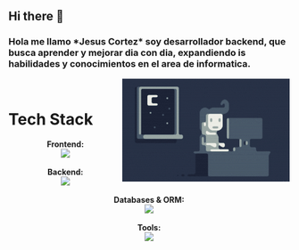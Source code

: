 ## Hi there 👋

<h3>Hola me llamo *Jesus Cortez* soy desarrollador backend, que busca aprender y mejorar dia con dia, expandiendo is habilidades y conocimientos en el area de informatica.</h3>
<img alt="Night Coding" src="https://raw.githubusercontent.com/AVS1508/AVS1508/master/assets/Night-Coding.gif" align="right"/><br>

<h1>Tech Stack</h1>

<div align="center">

**Frontend:**  
<img src="https://skillicons.dev/icons?i=html,css,js" />

**Backend:**  
<img src="https://skillicons.dev/icons?i=php,nodejs,express" />

**Databases & ORM:**  
<img src="https://skillicons.dev/icons?i=mysql,postgresql,prisma" />

**Tools:**  
<img src="https://skillicons.dev/icons?i=git,github,vscode" />

</div>
